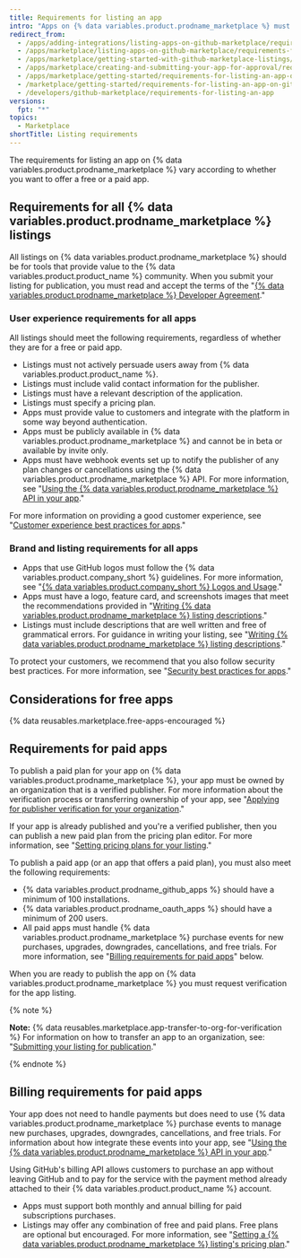 ```yaml
---
title: Requirements for listing an app
intro: "Apps on {% data variables.product.prodname_marketplace %} must meet the requirements outlined on this page before the listing can be published."
redirect_from:
  - /apps/adding-integrations/listing-apps-on-github-marketplace/requirements-for-listing-an-app-on-github-marketplace/
  - /apps/marketplace/listing-apps-on-github-marketplace/requirements-for-listing-an-app-on-github-marketplace/
  - /apps/marketplace/getting-started-with-github-marketplace-listings/requirements-for-listing-an-app-on-github-marketplace/
  - /apps/marketplace/creating-and-submitting-your-app-for-approval/requirements-for-listing-an-app-on-github-marketplace/
  - /apps/marketplace/getting-started/requirements-for-listing-an-app-on-github-marketplace/
  - /marketplace/getting-started/requirements-for-listing-an-app-on-github-marketplace
  - /developers/github-marketplace/requirements-for-listing-an-app
versions:
  fpt: "*"
topics:
  - Marketplace
shortTitle: Listing requirements
---
```


<!--UI-LINK: Displayed as a link on the https://github.com/marketplace/new page.-->

The requirements for listing an app on {% data variables.product.prodname_marketplace %} vary according to whether you want to offer a free or a paid app.

## Requirements for all {% data variables.product.prodname_marketplace %} listings

All listings on {% data variables.product.prodname_marketplace %} should be for tools that provide value to the {% data variables.product.product_name %} community. When you submit your listing for publication, you must read and accept the terms of the "[{% data variables.product.prodname_marketplace %} Developer Agreement](/articles/github-marketplace-developer-agreement/)."

### User experience requirements for all apps

All listings should meet the following requirements, regardless of whether they are for a free or paid app.

- Listings must not actively persuade users away from {% data variables.product.product_name %}.
- Listings must include valid contact information for the publisher.
- Listings must have a relevant description of the application.
- Listings must specify a pricing plan.
- Apps must provide value to customers and integrate with the platform in some way beyond authentication.
- Apps must be publicly available in {% data variables.product.prodname_marketplace %} and cannot be in beta or available by invite only.
- Apps must have webhook events set up to notify the publisher of any plan changes or cancellations using the {% data variables.product.prodname_marketplace %} API. For more information, see "[Using the {% data variables.product.prodname_marketplace %} API in your app](/developers/github-marketplace/using-the-github-marketplace-api-in-your-app)."

For more information on providing a good customer experience, see "[Customer experience best practices for apps](/developers/github-marketplace/customer-experience-best-practices-for-apps)."

### Brand and listing requirements for all apps

- Apps that use GitHub logos must follow the {% data variables.product.company_short %} guidelines. For more information, see "[{% data variables.product.company_short %} Logos and Usage](https://github.com/logos)."
- Apps must have a logo, feature card, and screenshots images that meet the recommendations provided in "[Writing {% data variables.product.prodname_marketplace %} listing descriptions](/marketplace/listing-on-github-marketplace/writing-github-marketplace-listing-descriptions/)."
- Listings must include descriptions that are well written and free of grammatical errors. For guidance in writing your listing, see "[Writing {% data variables.product.prodname_marketplace %} listing descriptions](/marketplace/listing-on-github-marketplace/writing-github-marketplace-listing-descriptions/)."

To protect your customers, we recommend that you also follow security best practices. For more information, see "[Security best practices for apps](/developers/github-marketplace/security-best-practices-for-apps)."

## Considerations for free apps

{% data reusables.marketplace.free-apps-encouraged %}

## Requirements for paid apps

To publish a paid plan for your app on {% data variables.product.prodname_marketplace %}, your app must be owned by an organization that is a verified publisher. For more information about the verification process or transferring ownership of your app, see "[Applying for publisher verification for your organization](/developers/github-marketplace/applying-for-publisher-verification-for-your-organization)."

If your app is already published and you're a verified publisher, then you can publish a new paid plan from the pricing plan editor. For more information, see "[Setting pricing plans for your listing](/developers/github-marketplace/setting-pricing-plans-for-your-listing)."

To publish a paid app (or an app that offers a paid plan), you must also meet the following requirements:

- {% data variables.product.prodname_github_apps %} should have a minimum of 100 installations.
- {% data variables.product.prodname_oauth_apps %} should have a minimum of 200 users.
- All paid apps must handle {% data variables.product.prodname_marketplace %} purchase events for new purchases, upgrades, downgrades, cancellations, and free trials. For more information, see "[Billing requirements for paid apps](#billing-requirements-for-paid-apps)" below.

When you are ready to publish the app on {% data variables.product.prodname_marketplace %} you must request verification for the app listing.

{% note %}

**Note:** {% data reusables.marketplace.app-transfer-to-org-for-verification %} For information on how to transfer an app to an organization, see: "[Submitting your listing for publication](/developers/github-marketplace/submitting-your-listing-for-publication#transferring-an-app-to-an-organization-before-you-submit)."

{% endnote %}

## Billing requirements for paid apps

Your app does not need to handle payments but does need to use {% data variables.product.prodname_marketplace %} purchase events to manage new purchases, upgrades, downgrades, cancellations, and free trials. For information about how integrate these events into your app, see "[Using the {% data variables.product.prodname_marketplace %} API in your app](/developers/github-marketplace/using-the-github-marketplace-api-in-your-app)."

Using GitHub's billing API allows customers to purchase an app without leaving GitHub and to pay for the service with the payment method already attached to their {% data variables.product.product_name %} account.

- Apps must support both monthly and annual billing for paid subscriptions purchases.
- Listings may offer any combination of free and paid plans. Free plans are optional but encouraged. For more information, see "[Setting a {% data variables.product.prodname_marketplace %} listing's pricing plan](/marketplace/listing-on-github-marketplace/setting-a-github-marketplace-listing-s-pricing-plan/)."
